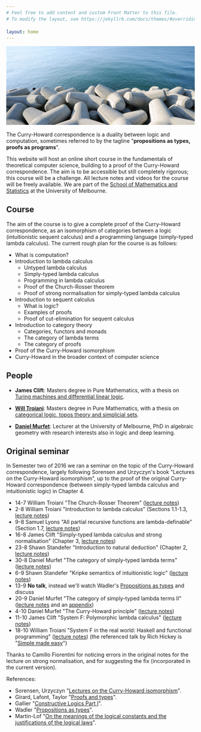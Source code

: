 ```yaml
---
# Feel free to add content and custom Front Matter to this file.
# To modify the layout, see https://jekyllrb.com/docs/themes/#overriding-theme-defaults

layout: home
---
```


![Ocean and concrete](water-cut.png?w=1740&h=724&fit=crop&crop=center&auto=format)

The Curry-Howard correspondence is a duality between logic and computation, sometimes referred to by the tagline "**propositions as types, proofs as programs**". 

This website will host an online short course in the fundamentals of theoretical computer science, building to a proof of the Curry-Howard correspondence. The aim is to be accessible but still completely rigorous; this course will be a challenge. All lecture notes and videos for the course will be freely available. We are part of the [School of Mathematics and Statistics](https://ms.unimelb.edu.au/home) at the University of Melbourne.

## Course

The aim of the course is to give a complete proof of the Curry-Howard correspondence, as an isomorphism of categories between a logic (intuitionistic sequent calculus) and a programming language (simply-typed lambda calculus). The current rough plan for the course is as follows:

* What is computation?
* Introduction to lambda calculus
    * Untyped lambda calculus
    * Simply-typed lambda calculus
    * Programming in lambda calculus
    * Proof of the Church-Rosser theorem
    * Proof of strong normalisation for simply-typed lambda calculus
* Introduction to sequent calculus
    * What is logic?
    * Examples of proofs
    * Proof of cut-elimination for sequent calculus
* Introduction to category theory
    * Categories, functors and monads
    * The category of lambda terms
    * The category of proofs
* Proof of the Curry-Howard isomorphism
* Curry-Howard in the broader context of computer science

## People

* **James Clift**: Masters degree in Pure Mathematics, with a thesis on [Turing machines and differential linear logic](http://therisingsea.org/notes/MScThesisJamesClift.pdf).

* **[Will Troiani](https://williamtroiani.github.io/)**: Masters degree in Pure Mathematics, with a thesis on [categorical logic, topos theory and simplicial sets](https://williamtroiani.github.io/pdfs/FiniteSimplicialSetsareAlgorithms.pdf).

* **[Daniel Murfet](http://therisingsea.org/)**: Lecturer at the University of Melbourne, PhD in algebraic geometry with research interests also in logic and deep learning.

## Original seminar

In Semester two of 2016 we ran a seminar on the topic of the Curry-Howard correspondence, largely following Sorensen and Urzyczyn's book "Lectures on the Curry-Howard isomorphism", up to the proof of the original Curry-Howard correspondence (between simply-typed lambda calculus and intuitionistic logic) in Chapter 4.

  * 14-7 William Troiani "The Church-Rosser Theorem" ([lecture notes](http://therisingsea.org/notes/talk-will-churchrosser.pdf))
  * 2-8 William Troiani "Introduction to lambda calculus" (Sections 1.1-1.3, [lecture notes](http://therisingsea.org/notes/talk-will-lambda.pdf))
  * 9-8 Samuel Lyons "All partial recursive functions are lambda-definable" (Section 1.7, [lecture notes](http://therisingsea.org/notes/talk-sam-definable.pdf))
  * 16-8 James Clift "Simply-typed lambda calculus and strong normalisation" (Chapter 3, [lecture notes](http://therisingsea.org/notes/talk-james-simplytyped.pdf))
  * 23-8 Shawn Standefer "Introduction to natural deduction" (Chapter 2, [lecture notes](http://therisingsea.org/notes/talk-shawn-introintuit.pdf))
  * 30-8 Daniel Murfet "The category of simply-typed lambda terms" ([lecture notes](http://therisingsea.org/notes/talk-catsimplytyped.pdf))
  * 6-9 Shawn Standefer "Kripke semantics of intuitionistic logic" ([lecture notes](http://therisingsea.org/notes/talk-shawn-kripke.pdf))
  * 13-9 **No talk**, instead we'll watch Wadler's [Propositions as types](https://www.youtube.com/watch?v=IOiZatlZtGU) and discuss
  * 20-9 Daniel Murfet "The category of simply-typed lambda terms II" ([lecture notes](http://therisingsea.org/notes/talk-catsimplytyped2.pdf) and an [appendix](http://therisingsea.org/notes/talk-catsimplytyped2-cuts.pdf))
  * 4-10 Daniel Murfet "The Curry-Howard principle" ([lecture notes](http://therisingsea.org/notes/talk-ch.pdf))
  * 11-10 James Clift "System F: Polymorphic lambda calculus" ([lecture notes](http://therisingsea.org/notes/talk-james-systemF.pdf))
  * 18-10 William Troiani "System F in the real world: Haskell and functional programming" ([lecture notes](http://therisingsea.org/notes/talk-will-haskell.pdf)) (the referenced talk by Rich Hickey is "[Simple made easy](https://www.infoq.com/presentations/Simple-Made-Easy)")
  
Thanks to Camillo Fiorentini for noticing errors in the original notes for the lecture on strong normalisation, and for suggesting the fix (incorporated in the current version).  

References:

  * Sorensen, Urzyczyn "[Lectures on the Curry-Howard isomorphism](http://bookzz.org/s/?q=Lectures+on+the+Curry-Howard+Isomorphism&yearFrom=&yearTo=&language=&extension=&t=0)".
  * Girard, Lafont, Taylor "[Proofs and types](http://www.paultaylor.eu/stable/prot.pdf)".
  * Gallier "[Constructive Logics Part I](https://ai2-s2-pdfs.s3.amazonaws.com/55ec/dffd387d44e3d939a8a7dacf7c655a84a793.pdf)".
  * Wadler "[Propositions as types](http://homepages.inf.ed.ac.uk/wadler/papers/propositions-as-types/propositions-as-types.pdf)".
  * Martin-Lof "[On the meanings of the logical constants and the justifications of the logical laws](https://www.andrew.cmu.edu/user/ulrikb/80-518-818/MartinLof83.pdf)".
